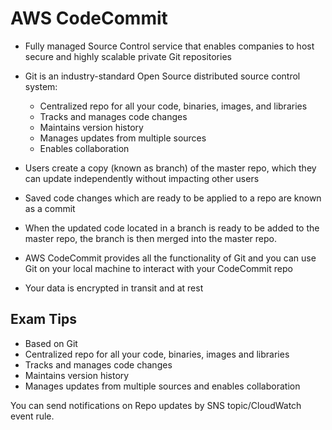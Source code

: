 # AWS CodeCommit

* Fully managed Source Control service that enables companies to host secure and highly scalable private Git repositories
* Git is an industry-standard Open Source distributed source control system:
    * Centralized repo for all your code, binaries, images, and libraries
    * Tracks and manages code changes
    * Maintains version history
    * Manages updates from multiple sources
    * Enables collaboration

* Users create a copy (known as branch) of the master repo, which they can update independently without impacting other users
* Saved code changes which are ready to be applied to a repo are known as a commit
* When the updated code located in a branch is ready to be added to the master repo, the branch is then merged into the master repo.
* AWS CodeCommit provides all the functionality of Git and you can use Git on your local machine to interact with your CodeCommit repo
* Your data is encrypted in transit and at rest

## Exam Tips

* Based on Git
* Centralized repo for all your code, binaries, images and libraries
* Tracks and manages code changes
* Maintains version history
* Manages updates from multiple sources and enables collaboration

You can send notifications on Repo updates by SNS topic/CloudWatch event rule.
